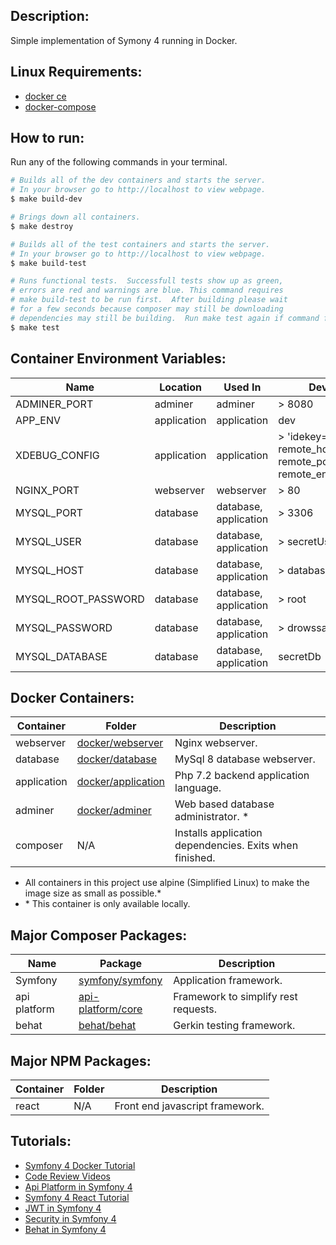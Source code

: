 
## **Description:** ##
Simple implementation of Symony 4 running in Docker. 


## **Linux Requirements:** ##
* [docker ce](https://docs.docker.com/install/linux/docker-ce/ubuntu/)
* [docker-compose](https://docs.docker.com/compose/install/)


## **How to run:** ##

Run any of the following commands in your terminal.

```bash
# Builds all of the dev containers and starts the server.  
# In your browser go to http://localhost to view webpage.
$ make build-dev

# Brings down all containers.
$ make destroy

# Builds all of the test containers and starts the server.    
# In your browser go to http://localhost to view webpage.
$ make build-test

# Runs functional tests.  Successfull tests show up as green, 
# errors are red and warnings are blue. This command requires 
# make build-test to be run first.  After building please wait 
# for a few seconds because composer may still be downloading
# dependencies may still be building.  Run make test again if command fails.
$ make test
```


## **Container Environment Variables:** ##

Name                | Location    | Used In               | Dev Default  | Test Default |
--------------------|-------------|-----------------------|--------------|--------------|
ADMINER_PORT        | adminer     | adminer               | > 8080                      |
APP_ENV             | application | application           | dev          | test         |
XDEBUG_CONFIG       | application | application           | > 'idekey=VSCODE remote_host=172.17.0.1 remote_port=9090 remote_enable=1' |
NGINX_PORT          | webserver   | webserver             | > 80                        |
MYSQL_PORT          | database    | database, application | > 3306                      |
MYSQL_USER          | database    | database, application | > secretUser                |
MYSQL_HOST          | database    | database, application | > database                  |
MYSQL_ROOT_PASSWORD | database    | database, application | > root                      |
MYSQL_PASSWORD      | database    | database, application | > drowssap                  |
MYSQL_DATABASE      | database    | database, application | secretDb     | secretDbTest |


## **Docker Containers:** ##
Container   | Folder                                     | Description
------------|--------------------------------------------|-----------------------------------------------------------------------
webserver   | [docker/webserver](./docker/webserver)     | Nginx webserver.
database    | [docker/database](./docker/database)       | MySql 8 database webserver.
application | [docker/application](./docker/application) | Php 7.2 backend application language.
adminer     | [docker/adminer](./docker/adminer)         | Web based database administrator. \*
composer    | N/A                                        | Installs application dependencies.  Exits when finished.

* All containers in this project use alpine (Simplified Linux) to make the image size as small as possible.*
* \* This container is only available locally.


## **Major Composer Packages:** ##
Name         | Package                 | Description
-------------|----------------------------------------------------------|---------------------------------------
Symfony      | [symfony/symfony](https://symfony.com/)                  | Application framework.
api platform | [api-platform/core](https://api-platform.com/docs/core/) | Framework to simplify rest requests.
behat        | [behat/behat](http://behat.org/en/latest/)               | Gerkin testing framework.


## **Major NPM Packages:** ##
Container   | Folder                 | Description
------------|------------------------|-----------------------------------------------------------------------
react       |N/A                     | Front end javascript framework.


## **Tutorials:** ##
* [Symfony 4 Docker Tutorial](https://knplabs.com/en/blog/how-to-dockerise-a-symfony-4-project)
* [Code Review Videos](https://codereviewvideos.com/course/docker-tutorial-for-beginners/video/docker-compose-multiple-environments)
* [Api Platform in Symfony 4](https://symfonycasts.com/screencast/symfony-rest/test-database)
* [Symfony 4 React Tutorial](https://auth0.com/blog/developing-modern-apps-with-symfony-and-react/#Running-your-React-and-Symfony-App)
* [JWT in Symfony 4](https://symfonycasts.com/screencast/symfony-rest4)
* [Security in Symfony 4](https://symfonycasts.com/screencast/api-platform-security/test-reset-database#play)
* [Behat in Symfony 4](https://blog.rafalmuszynski.pl/how-to-configure-behat-with-symfony-4/)
